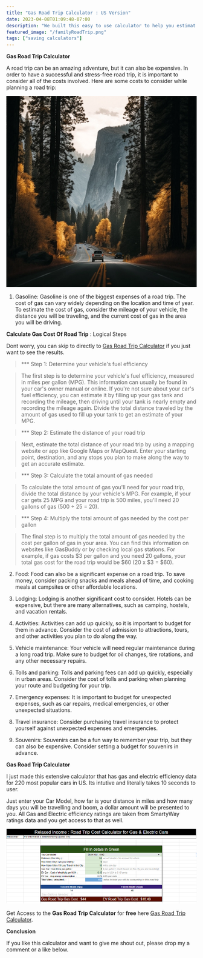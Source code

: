 ```yaml
---
title: "Gas Road Trip Calculator : US Version"
date: 2023-04-08T01:09:48-07:00
description: "We built this easy to use calculator to help you estimat exact costs for your next road trip"
featured_image: "/familyRoadTrip.png"
tags: ["saving calculators"]
---
```



<!-- This is **bold** text, and this is *emphasized* text.

Visit the [Hugo](https://gohugo.io) website! -->

**Gas Road Trip Calculator**

A road trip can be an amazing adventure, but it can also be expensive. In order to have a successful and stress-free road trip, it is important to consider all of the costs involved. Here are some costs to consider while planning a road trip:

![some-pic](/yesemite.webp)


1. Gasoline: Gasoline is one of the biggest expenses of a road trip. The cost of gas can vary widely depending on the location and time of year. To estimate the cost of gas, consider the mileage of your vehicle, the distance you will be traveling, and the current cost of gas in the area you will be driving.

**Calculate Gas Cost Of Road Trip**  : Logical Steps 

Dont worry, you can skip to directly to [Gas Road Trip Calculator](/subsrcibe/) if you just want to see the results.

> *** Step 1: Determine your vehicle's fuel efficiency

> The first step is to determine your vehicle's fuel efficiency, measured in miles per gallon (MPG). This information can usually be found in your car's owner manual or online. If you're not sure about your car's fuel efficiency, you can estimate it by filling up your gas tank and recording the mileage, then driving until your tank is nearly empty and recording the mileage again. Divide the total distance traveled by the amount of gas used to fill up your tank to get an estimate of your MPG.

> *** Step 2: Estimate the distance of your road trip

> Next, estimate the total distance of your road trip by using a mapping website or app like Google Maps or MapQuest. Enter your starting point, destination, and any stops you plan to make along the way to get an accurate estimate.

> *** Step 3: Calculate the total amount of gas needed

> To calculate the total amount of gas you'll need for your road trip, divide the total distance by your vehicle's MPG. For example, if your car gets 25 MPG and your road trip is 500 miles, you'll need 20 gallons of gas (500 ÷ 25 = 20).

> *** Step 4: Multiply the total amount of gas needed by the cost per gallon

> The final step is to multiply the total amount of gas needed by the cost per gallon of gas in your area. You can find this information on websites like GasBuddy or by checking local gas stations. For example, if gas costs $3 per gallon and you need 20 gallons, your total gas cost for the road trip would be $60 (20 x $3 = $60).



2. Food: Food can also be a significant expense on a road trip. To save money, consider packing snacks and meals ahead of time, and cooking meals at campsites or other affordable locations.

3. Lodging: Lodging is another significant cost to consider. Hotels can be expensive, but there are many alternatives, such as camping, hostels, and vacation rentals.

4. Activities: Activities can add up quickly, so it is important to budget for them in advance. Consider the cost of admission to attractions, tours, and other activities you plan to do along the way.

5. Vehicle maintenance: Your vehicle will need regular maintenance during a long road trip. Make sure to budget for oil changes, tire rotations, and any other necessary repairs.

6. Tolls and parking: Tolls and parking fees can add up quickly, especially in urban areas. Consider the cost of tolls and parking when planning your route and budgeting for your trip.

7. Emergency expenses: It is important to budget for unexpected expenses, such as car repairs, medical emergencies, or other unexpected situations.

8. Travel insurance: Consider purchasing travel insurance to protect yourself against unexpected expenses and emergencies.

9. Souvenirs: Souvenirs can be a fun way to remember your trip, but they can also be expensive. Consider setting a budget for souvenirs in advance.


**Gas Road Trip Calculator**

I just made this extensive calculator that has gas and electric efficiency data for 220 most popular cars in US. 
Its intutive and literally takes 10 seconds to user.

Just enter your Car Model, how far is your distance in miles and how many days you will be travelling and boom, a dollar amount will be presented to you. All Gas and Electric efficiency ratings are taken from SmartyWay ratings data and you get access to that as well.

![Gas Road Trip Calculator](/roadtrip_calculator.png)

Get Access to the **Gas Road Trip Calculator** for **free** here [Gas Road Trip Calculator](/subsrcibe/). 


**Conclusion**

If you like this calculator and want to give me shout out, please drop my a comment or a like below.
